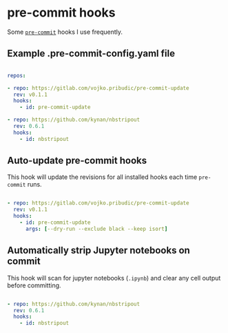 # pre-commit hooks

Some [`pre-commit`](pre-commit.com/) hooks I use frequently.

## Example .pre-commit-config.yaml file

```yaml title=".pre-commit-config.yaml" linenums="1"

repos:

- repo: https://gitlab.com/vojko.pribudic/pre-commit-update
  rev: v0.1.1
  hooks:
    - id: pre-commit-update

- repo: https://github.com/kynan/nbstripout
  rev: 0.6.1
  hooks:
    - id: nbstripout

```

## Auto-update pre-commit hooks

This hook will update the revisions for all installed hooks each time `pre-commit` runs.

```yaml title=".pre-commit-config.yaml" linenums="1"

- repo: https://gitlab.com/vojko.pribudic/pre-commit-update
  rev: v0.1.1
  hooks:
    - id: pre-commit-update
      args: [--dry-run --exclude black --keep isort]
```

## Automatically strip Jupyter notebooks on commit

This hook will scan for jupyter notebooks (`.ipynb`) and clear any cell output before committing.

```yaml title=".pre-commit-config.yaml" linenums="1"

- repo: https://github.com/kynan/nbstripout
  rev: 0.6.1
  hooks:
    - id: nbstripout

```